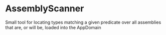 # AssemblyScanner
Small tool for locating types matching a given predicate over all assemblies that are, or will be, loaded into the AppDomain

